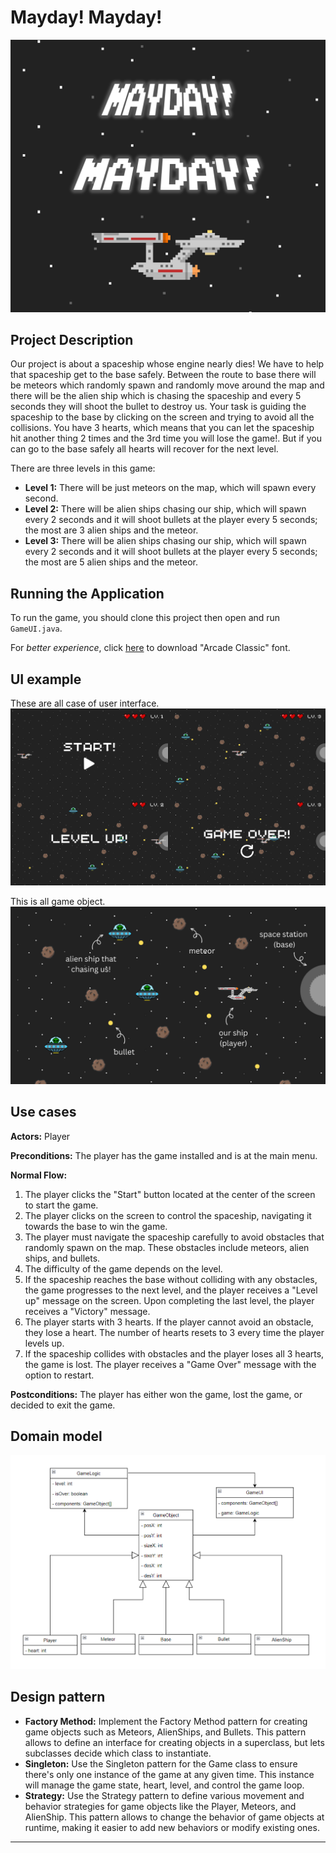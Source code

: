 # **Mayday! Mayday!**
![logo](assets/logo.png)

## **Project Description**
Our project is about a spaceship whose engine nearly dies! We have to help that spaceship get to the base safely. Between the route to base there will be meteors which randomly spawn and randomly move around the map and there will be the alien ship which is chasing the spaceship and every 5 seconds they will shoot the bullet to destroy us. Your task is guiding the spaceship to the base by clicking on the screen and trying to avoid all the collisions. You have 3 hearts, which means that you can let the spaceship hit another thing 2 times and the 3rd time you will lose the game!. But if you can go to the base safely all hearts will recover for the next level.

There are three levels in this game:
- **Level 1:** There will be just meteors on the map, which will spawn every second.
- **Level 2:** There will be alien ships chasing our ship, which will spawn every 2 seconds and it will shoot bullets at the player every 5 seconds; the most are 3 alien ships and the meteor.
- **Level 3:** There will be alien ships chasing our ship, which will spawn every 2 seconds and it will shoot bullets at the player every 5 seconds; the most are 5 alien ships and the meteor.

## **Running the Application**
To run the game, you should clone this project then open and run `GameUI.java`.

For *better experience*, click [here](https://github.com/thanidacwn/Mayday-Mayday/raw/master/assets/ARCADECLASSIC.TTF) to download "Arcade Classic" font.

## **UI example**

These are all case of user interface.
![all case ui](assets/all_case.png)

This is all game object.
![point on game object](assets/point_element.png)

## **Use cases**

**Actors:** Player

**Preconditions:** The player has the game installed and is at the main menu.

**Normal Flow:**

1. The player clicks the "Start" button located at the center of the screen to start the game.
2. The player clicks on the screen to control the spaceship, navigating it towards the base to win the game.
3. The player must navigate the spaceship carefully to avoid obstacles that randomly spawn on the map. These obstacles include meteors, alien ships, and bullets.
4. The difficulty of the game depends on the level.
5. If the spaceship reaches the base without colliding with any obstacles, the game progresses to the next level, and the player receives a "Level up" message on the screen. Upon completing the last level, the player receives a "Victory" message.
6. The player starts with 3 hearts. If the player cannot avoid an obstacle, they lose a heart. The number of hearts resets to 3 every time the player levels up.
7. If the spaceship collides with obstacles and the player loses all 3 hearts, the game is lost. The player receives a "Game Over" message with the option to restart.

**Postconditions:**
The player has either won the game, lost the game, or decided to exit the game.

## **Domain model**
![domain model](assets/domain_model.png)

## **Design pattern**
- **Factory Method:** Implement the Factory Method pattern for creating game objects such as Meteors, AlienShips, and Bullets. This pattern allows to define an interface for creating objects in a superclass, but lets subclasses decide which class to instantiate.
- **Singleton:** Use the Singleton pattern for the Game class to ensure there's only one instance of the game at any given time. This instance will manage the game state, heart, level, and control the game loop.
- **Strategy:** Use the Strategy pattern to define various movement and behavior strategies for game objects like the Player, Meteors, and AlienShip. This pattern allows to change the behavior of game objects at runtime, making it easier to add new behaviors or modify existing ones.


---
